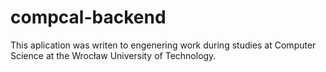 # compcal-backend

This aplication was writen to engenering work during studies at Computer Science at the Wrocław University of Technology.
